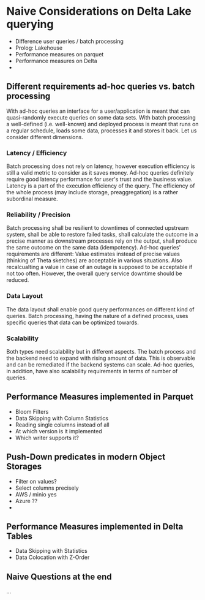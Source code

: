 # Naive Considerations on Delta Lake querying

- Difference user queries / batch processing
- Prolog: Lakehouse
- Performance measures on parquet
- Performance measures on Delta
- 

## Different requirements ad-hoc queries vs. batch processing
With ad-hoc queries an interface for a user/application is meant that can quasi-randomly execute queries on some data sets.
With batch processing a well-defined (i.e. well-known) and deployed process is meant that runs on a regular schedule, loads some data, processes it and stores it back.
Let us consider different dimensions.

### Latency / Efficiency
Batch processing does not rely on latency, however execution efficiency is still a valid metric to consider as it saves money.
Ad-hoc queries definitely require good latency performance for user's trust and the business value. Latency is a part of the execution efficiency of the query. The efficiency of the whole process (may include storage, preaggregation) is a rather subordinal measure.

### Reliability / Precision
Batch processing shall be resilient to downtimes of connected upstream system, shall be able to restore failed tasks, shall calculate the outcome in a precise manner as downstream processes rely on the output, shall produce the same outcome on the same data (idempotency).
Ad-hoc queries' requirements are different: Value estimates instead of precise values (thinking of Theta sketches) are acceptable in various situations. Also recalcualting a value in case of an outage is supposed to be acceptable if not too often. However, the overall query service downtime should be reduced.

### Data Layout
The data layout shall enable good query performances on different kind of queries. Batch processing, having the nature of a defined process, uses specific queries that data can be optimized towards.

### Scalability
Both types need scalability but in different aspects. The batch process and the backend need to expand with rising amount of data. This is observable and can be remediated if the backend systems can scale. Ad-hoc queries, in addition, have also scalability requirements in terms of number of queries.


## Performance Measures implemented in Parquet
- Bloom Filters
- Data Skipping with Column Statistics
- Reading single columns instead of all
- At which version is it implemented
- Which writer supports it?

## Push-Down predicates in modern Object Storages
- Filter on values?
- Select columns precisely
- AWS / minio yes
- Azure ??
- 

## Performance Measures implemented in Delta Tables
- Data Skipping with Statistics
- Data Colocation with Z-Order

## Naive Questions at the end
...